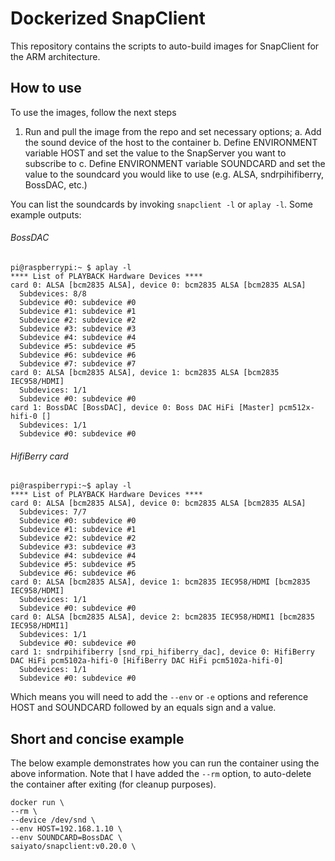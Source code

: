 # Dockerized SnapClient
This repository contains the scripts to auto-build images for SnapClient for the ARM architecture.

## How to use
To use the images, follow the next steps
1. Run and pull the image from the repo and set necessary options;
 a. Add the sound device of the host to the container
 b. Define ENVIRONMENT variable HOST and set the value to the SnapServer you want to subscribe to
 c. Define ENVIRONMENT variable SOUNDCARD and set the value to the soundcard you would like to use (e.g. ALSA, sndrpihifiberry, BossDAC, etc.)

You can list the soundcards by invoking `snapclient -l` or `aplay -l`. Some example outputs:
###### BossDAC
```
pi@raspberrypi:~ $ aplay -l
**** List of PLAYBACK Hardware Devices ****
card 0: ALSA [bcm2835 ALSA], device 0: bcm2835 ALSA [bcm2835 ALSA]
  Subdevices: 8/8
  Subdevice #0: subdevice #0
  Subdevice #1: subdevice #1
  Subdevice #2: subdevice #2
  Subdevice #3: subdevice #3
  Subdevice #4: subdevice #4
  Subdevice #5: subdevice #5
  Subdevice #6: subdevice #6
  Subdevice #7: subdevice #7
card 0: ALSA [bcm2835 ALSA], device 1: bcm2835 ALSA [bcm2835 IEC958/HDMI]
  Subdevices: 1/1
  Subdevice #0: subdevice #0
card 1: BossDAC [BossDAC], device 0: Boss DAC HiFi [Master] pcm512x-hifi-0 []
  Subdevices: 1/1
  Subdevice #0: subdevice #0
```

###### HifiBerry card
```
pi@raspiberrypi:~$ aplay -l
**** List of PLAYBACK Hardware Devices ****
card 0: ALSA [bcm2835 ALSA], device 0: bcm2835 ALSA [bcm2835 ALSA]
  Subdevices: 7/7
  Subdevice #0: subdevice #0
  Subdevice #1: subdevice #1
  Subdevice #2: subdevice #2
  Subdevice #3: subdevice #3
  Subdevice #4: subdevice #4
  Subdevice #5: subdevice #5
  Subdevice #6: subdevice #6
card 0: ALSA [bcm2835 ALSA], device 1: bcm2835 IEC958/HDMI [bcm2835 IEC958/HDMI]
  Subdevices: 1/1
  Subdevice #0: subdevice #0
card 0: ALSA [bcm2835 ALSA], device 2: bcm2835 IEC958/HDMI1 [bcm2835 IEC958/HDMI1]
  Subdevices: 1/1
  Subdevice #0: subdevice #0
card 1: sndrpihifiberry [snd_rpi_hifiberry_dac], device 0: HifiBerry DAC HiFi pcm5102a-hifi-0 [HifiBerry DAC HiFi pcm5102a-hifi-0]
  Subdevices: 1/1
  Subdevice #0: subdevice #0
```
Which means you will need to add the `--env` or `-e` options and reference HOST and SOUNDCARD followed by an equals sign and a value.

## Short and concise example
The below example demonstrates how you can run the container using the above information. Note that I have added the `--rm` option, to auto-delete the container after exiting (for cleanup purposes).

```
docker run \
--rm \
--device /dev/snd \
--env HOST=192.168.1.10 \
--env SOUNDCARD=BossDAC \
saiyato/snapclient:v0.20.0 \
```
